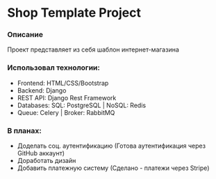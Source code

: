 # Shop Template Project

### Описание

Проект представляет из себя шаблон интернет-магазина

### Использовал технологии:
- Frontend: HTML/CSS/Bootstrap
- Backend: Django
- REST API: Django Rest Framework
- Databases: SQL: PostgreSQL | NoSQL: Redis
- Queue: Celery | Broker: RabbitMQ

### В планах:
- Доделать соц. аутентификацию (Готова аутентификация через GitHub аккаунт)
- Доработать дизайн
- Добавить платежную систему (Сделано - платежи через Stripe)